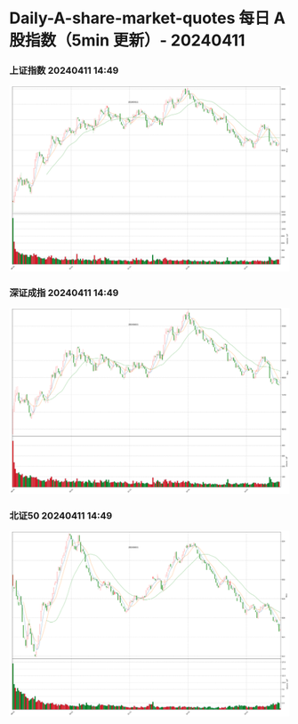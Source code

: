 
# Daily-A-share-market-quotes 每日 A 股指数（5min 更新）- 20240411

### 上证指数 20240411 14:49
![](./fig/2024/4/20240411-sh000001.png)

### 深证成指 20240411 14:49
![](./fig/2024/4/20240411-sz399001.png)

### 北证50 20240411 14:49
![](./fig/2024/4/20240411-bj899050.png)
